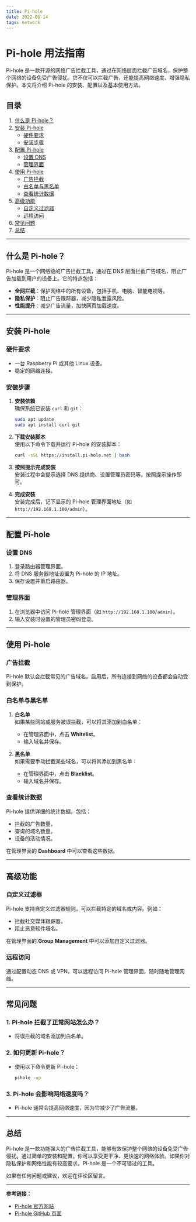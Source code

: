 ```yaml
---
title: Pi-hole
date: 2022-06-14
tags: network
---
```

# Pi-hole 用法指南

Pi-hole 是一款开源的网络广告拦截工具，通过在网络层面拦截广告域名，保护整个网络的设备免受广告侵扰。它不仅可以拦截广告，还能提高网络速度、增强隐私保护。本文将介绍 Pi-hole 的安装、配置以及基本使用方法。

## 目录
1. [什么是 Pi-hole？](#什么是-pi-hole)
2. [安装 Pi-hole](#安装-pi-hole)
   - [硬件要求](#硬件要求)
   - [安装步骤](#安装步骤)
3. [配置 Pi-hole](#配置-pi-hole)
   - [设置 DNS](#设置-dns)
   - [管理界面](#管理界面)
4. [使用 Pi-hole](#使用-pi-hole)
   - [广告拦截](#广告拦截)
   - [白名单与黑名单](#白名单与黑名单)
   - [查看统计数据](#查看统计数据)
5. [高级功能](#高级功能)
   - [自定义过滤器](#自定义过滤器)
   - [远程访问](#远程访问)
6. [常见问题](#常见问题)
7. [总结](#总结)

---

## 什么是 Pi-hole？

Pi-hole 是一个网络级的广告拦截工具，通过在 DNS 层面拦截广告域名，阻止广告加载到用户的设备上。它的特点包括：
- **全网拦截**：保护网络中的所有设备，包括手机、电脑、智能电视等。
- **隐私保护**：阻止广告跟踪器，减少隐私泄露风险。
- **性能提升**：减少广告流量，加快网页加载速度。

---

## 安装 Pi-hole

### 硬件要求
- 一台 Raspberry Pi 或其他 Linux 设备。
- 稳定的网络连接。

### 安装步骤

1. **安装依赖**  
   确保系统已安装 `curl` 和 `git`：
   ```bash
   sudo apt update
   sudo apt install curl git
   ```

2. **下载安装脚本**  
   使用以下命令下载并运行 Pi-hole 的安装脚本：
   ```bash
   curl -sSL https://install.pi-hole.net | bash
   ```

3. **按照提示完成安装**  
   安装过程中会提示选择 DNS 提供商、设置管理员密码等。按照提示操作即可。

4. **完成安装**  
   安装完成后，记下显示的 Pi-hole 管理界面地址（如 `http://192.168.1.100/admin`）。

---

## 配置 Pi-hole

### 设置 DNS

1. 登录路由器管理界面。
2. 将 DNS 服务器地址设置为 Pi-hole 的 IP 地址。
3. 保存设置并重启路由器。

### 管理界面

1. 在浏览器中访问 Pi-hole 管理界面（如 `http://192.168.1.100/admin`）。
2. 输入安装时设置的管理员密码登录。

---

## 使用 Pi-hole

### 广告拦截

Pi-hole 默认会拦截常见的广告域名。启用后，所有连接到网络的设备都会自动受到保护。

### 白名单与黑名单

1. **白名单**  
   如果某些网站或服务被误拦截，可以将其添加到白名单：
   - 在管理界面中，点击 **Whitelist**。
   - 输入域名并保存。

2. **黑名单**  
   如果需要手动拦截某些域名，可以将其添加到黑名单：
   - 在管理界面中，点击 **Blacklist**。
   - 输入域名并保存。

### 查看统计数据

Pi-hole 提供详细的统计数据，包括：
- 拦截的广告数量。
- 查询的域名数量。
- 设备的活动情况。

在管理界面的 **Dashboard** 中可以查看这些数据。

---

## 高级功能

### 自定义过滤器

Pi-hole 支持自定义过滤器规则，可以拦截特定的域名或内容。例如：
- 拦截社交媒体跟踪器。
- 阻止恶意软件域名。

在管理界面的 **Group Management** 中可以添加自定义过滤器。

### 远程访问

通过配置动态 DNS 或 VPN，可以远程访问 Pi-hole 管理界面，随时随地管理网络。

---

## 常见问题

### 1. Pi-hole 拦截了正常网站怎么办？
- 将误拦截的域名添加到白名单。

### 2. 如何更新 Pi-hole？
- 使用以下命令更新 Pi-hole：
  ```bash
  pihole -up
  ```

### 3. Pi-hole 会影响网络速度吗？
- Pi-hole 通常会提高网络速度，因为它减少了广告流量。

---

## 总结

Pi-hole 是一款功能强大的广告拦截工具，能够有效保护整个网络的设备免受广告侵扰。通过简单的安装和配置，你可以享受更干净、更快速的网络体验。如果你对隐私保护和网络性能有较高要求，Pi-hole 是一个不可错过的工具。

如果有任何问题或建议，欢迎在评论区留言。

---

**参考链接：**
- [Pi-hole 官方网站](https://pi-hole.net/)
- [Pi-hole GitHub 页面](https://github.com/pi-hole/pi-hole)